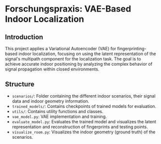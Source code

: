 # Forschungspraxis: VAE-Based Indoor Localization

## Introduction

This project applies a Variational Autoencoder (VAE) for fingerprinting-based indoor localization, focusing on using the latent representation of the signal's multipath component for the localization task. The goal is to achieve accurate indoor positioning by analyzing the complex behavior of signal propagation within closed environments.

## Structure

- `scenarios/`: Folder containing the different indoor scenarios, their signal data and indoor geometry information.
- `trained_models/`: Contains checkpoints of trained models for evaluation.
- `utils/`: Contains utility functions and classes.
- `vae_model.py`: VAE implementation and training.
- `evaluate_model.py`: Evaluates the trained model and visualizes the latent representation and reconstruction of fingerprints and testing points.
- `visualize_room.py`: Visualizes the indoor geometry (ground truth) of the scenarios.
